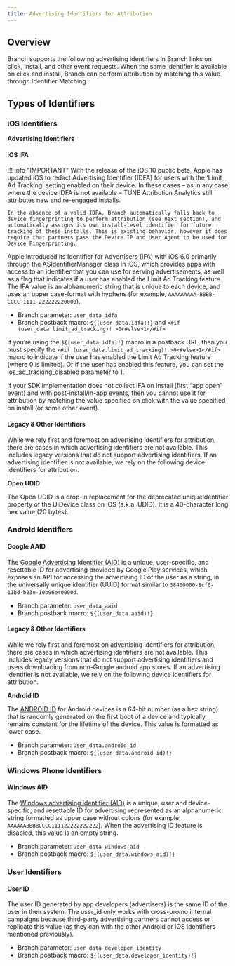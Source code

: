 ```yaml
---
title: Advertising Identifiers for Attribution
---
```

## Overview

Branch supports the following advertising identifiers in Branch links on click, install, and other event requests. When the same identifier is available on click and install, Branch can perform attribution by matching this value through Identifier Matching.

## Types of Identifiers

### iOS Identifiers

**Advertising Identifiers**

#### iOS IFA

!!! info "IMPORTANT"
	With the release of the iOS 10 public beta, Apple has updated iOS to redact Advertising Identifier (IDFA) for users with the ‘Limit Ad Tracking’ setting enabled on their device. In these cases – as in any case where the device IDFA is not available – TUNE Attribution Analytics still attributes new and re-engaged installs.

	In the absence of a valid IDFA, Branch automatically falls back to device fingerprinting to perform attribution (see next section), and automatically assigns its own install-level identifier for future tracking of these installs. This is existing behavior, however it does require that partners pass the Device IP and User Agent to be used for Device Fingerprinting.

Apple introduced its Identifier for Advertisers (IFA) with iOS 6.0 primarily through the ASIdentifierManager class in iOS, which provides apps with access to an identifier that you can use for serving advertisements, as well as a flag that indicates if a user has enabled the Limit Ad Tracking feature. The IFA value is an alphanumeric string that is unique to each device, and uses an upper case-format with hyphens (for example, `AAAAAAAAA-BBBB-CCCC-1111-222222220000`).

- Branch parameter: `user_data_idfa`
- Branch postback macro: `${(user_data.idfa)!}` and `<#if (user_data.limit_ad_tracking)! >0<#else>1</#if>`

If you’re using the `${(user_data.idfa)!}` macro in a postback URL, then you must specify the `<#if (user_data.limit_ad_tracking)! >0<#else>1</#if>` macro to indicate if the user has enabled the Limit Ad Tracking feature (where 0 is limited). Or if the user has enabled this feature, you can set the ios_ad_tracking_disabled parameter to 1.

If your SDK implementation does not collect IFA on install (first “app open” event) and with post-install/in-app events, then you cannot use it for attribution by matching the value specified on click with the value specified on install (or some other event).

#### Legacy & Other Identifiers

While we rely first and foremost on advertising identifiers for attribution, there are cases in which advertising identifiers are not available.  This includes legacy versions that do not support advertising identifiers. If an advertising identifier is not available, we rely on the following device identifiers for attribution.

**Open UDID**

The Open UDID is a drop-in replacement for the deprecated uniqueIdentifier property of the UIDevice class on iOS (a.k.a. UDID). It is a 40-character long hex value (20 bytes).

### Android Identifiers

#### Google AAID

The [Google Advertising Identifier (AID)](https://developer.android.com/google/play-services/id.html) is a unique, user-specific, and resettable ID for advertising provided by Google Play services, which exposes an API for accessing the advertising ID of the user as a string, in the universally unique identifier (UUID) format similar to `38400000-8cf0-11bd-b23e-10b96e40000d`.

- Branch parameter: `user_data_aaid`
- Branch postback macro: `${(user_data.aaid)!}`

#### Legacy & Other Identifiers

While we rely first and foremost on advertising identifiers for attribution, there are cases in which advertising identifiers are not available.  This includes legacy versions that do not support advertising identifiers and users downloading from non-Google android app stores. If an advertising identifier is not available, we rely on the following device identifiers for attribution.

**Android ID**

The [ANDROID ID](http://developer.android.com/reference/android/provider/Settings.Secure.html#ANDROID_ID) for Android devices is a 64-bit number (as a hex string) that is randomly generated on the first boot of a device and typically remains constant for the lifetime of the device. This value is formatted as lower case.

- Branch parameter: `user_data.android_id`
- Branch postback macro: `${(user_data.android_id)!}`

### Windows Phone Identifiers

#### Windows AID
The [Windows advertising identifier (AID)](http://msdn.microsoft.com/en-us/library/windows/apps/windows.system.userprofile.advertisingmanager.advertisingid.aspx) is a unique, user and device-specific, and resettable ID for advertising represented as an alphanumeric string formatted as upper case without colons (for example, `AAAAAABBBBCCCC111122222222222`). When the advertising ID feature is disabled, this value is an empty string.

- Branch parameter: `user_data_windows_aid`
- Branch postback macro: `${(user_data.windows_aid)!}`

### User Identifiers

#### User ID

The user ID generated by app developers (advertisers) is the same ID of the user in their system. The user_id only works with cross-promo internal campaigns because third-party advertising partners cannot access or replicate this value (as they can with the other Android or iOS identifiers mentioned previously).

- Branch parameter: `user_data_developer_identity`
- Branch postback macro: `${(user_data.developer_identity)!}`
